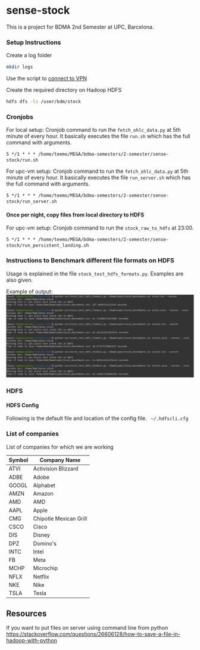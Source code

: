 # sense-stock
This is a project for BDMA 2nd Semester at UPC, Barcelona.

### Setup Instructions
Create a log folder
```bash
mkdir logs
```
Use the script to [connect to VPN](docs/connect_vpn.sh)

Create the required directory on Hadoop HDFS
```bash
hdfs dfs -ls /user/bdm/stock
```

### Cronjobs
For local setup: Cronjob command to run the `fetch_ohlc_data.py` at 5th minute of every hour. It basically executes the
file `run.sh` which has the full command with arguments.

    5 */1 * * * /home/teemo/MEGA/bdma-semesters/2-semester/sense-stock/run.sh

For upc-vm setup: Cronjob command to run the `fetch_ohlc_data.py` at 5th minute of every hour. It basically executes the
file `run_server.sh` which has the full command with arguments.

    5 */1 * * * /home/teemo/MEGA/bdma-semesters/2-semester/sense-stock/run_server.sh

#### Once per night, copy files from local directory to HDFS
For upc-vm setup: Cronjob command to run the `stock_raw_to_hdfs` at 23:00.

    5 */1 * * * /home/teemo/MEGA/bdma-semesters/2-semester/sense-stock/run_persistent_landing.sh


### Instructions to Benchmark different file formats on HDFS
Usage is explained in the file `stock_test_hdfs_formats.py`. Examples are also given.

Example of output:
![img](docs/benchmark_results.png)

### HDFS
#### HDFS Config
Following is the default file and location of the config file. 
` ~/.hdfscli.cfg`

### List of companies
List of companies for which we are working

| Symbol | Company Name           |
|-------|------------------------|
| ATVI  | Activision Blizzard    |
| ADBE  | Adobe                  |
| GOOGL | Alphabet               |
| AMZN	 | Amazon                 |
| AMD 	 | AMD                    |
| AAPL  | Apple                  |
| CMG   | Chipotle Mexican Grill |
| CSCO  | Cisco                  |
| DIS 	 | Disney                 |
| DPZ 	 | Domino's               |
| INTC	 | Intel                  |
| FB    | Meta                   |
| MCHP  | Microchip              |
| NFLX  | Netflix                |
| NKE   | Nike                   |
| TSLA  | Tesla                  |

## Resources
If you want to put files on server using command line from python
https://stackoverflow.com/questions/26606128/how-to-save-a-file-in-hadoop-with-python
